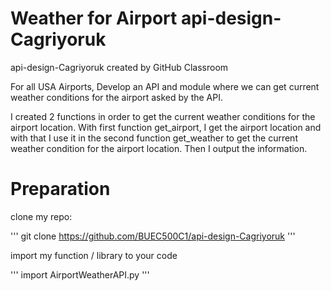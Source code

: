 # Weather for Airport api-design-Cagriyoruk
api-design-Cagriyoruk created by GitHub Classroom

For all USA Airports, Develop an API and module where we can get current weather conditions for the airport asked by the API.

I created 2 functions in order to get the current weather conditions for the airport location. With first function get_airport, I get the airport location and with that I use it in the second function get_weather to get the current weather condition for the airport location. Then I output the information.

# Preparation
clone my repo:

''' git clone https://github.com/BUEC500C1/api-design-Cagriyoruk '''
 
import my function / library to your code

''' import AirportWeatherAPI.py	'''
